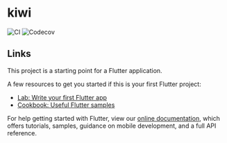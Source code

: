 # kiwi
![CI](https://github.com/htynkn/kiwi/workflows/CI/badge.svg)
![Codecov](https://img.shields.io/codecov/c/github/htynkn/kiwi?token=88e71fb075784d7fae91c843cc7e8c27)

## Links

This project is a starting point for a Flutter application.

A few resources to get you started if this is your first Flutter project:

- [Lab: Write your first Flutter app](https://flutter.dev/docs/get-started/codelab)
- [Cookbook: Useful Flutter samples](https://flutter.dev/docs/cookbook)

For help getting started with Flutter, view our
[online documentation](https://flutter.dev/docs), which offers tutorials,
samples, guidance on mobile development, and a full API reference.
